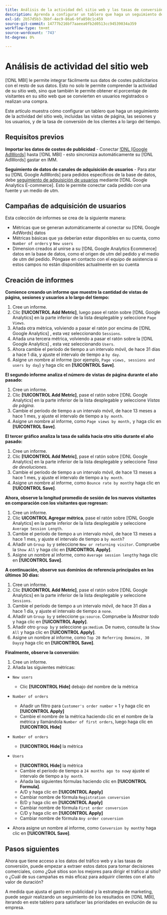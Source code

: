 ```yaml
---
title: Análisis de la actividad del sitio web y las tasas de conversión de clientes
description: Aprenda a configurar un tablero que haga un seguimiento de la actividad del sitio web, incluidas las vistas de página, las sesiones y los usuarios, y de la tasa de conversión de clientes a lo largo del tiempo.
exl-id: 2b57d5b3-3bbf-4ec9-86a6-9fa850c1c459
source-git-commit: 14777b216bf7aaeea0fb2d0513cc94539034a359
workflow-type: tm+mt
source-wordcount: '743'
ht-degree: 0%

---
```


# Análisis de actividad del sitio web

[!DNL MBI] le permite integrar fácilmente sus datos de costes publicitarios con el resto de sus datos. Esto no solo le permite comprender la actividad de su sitio web, sino que también le permite obtener el porcentaje de visitantes en su sitio web que se convierten en usuarios registrados o realizan una compra.

Este artículo muestra cómo configurar un tablero que haga un seguimiento de la actividad del sitio web, incluidas las vistas de página, las sesiones y los usuarios, y de la tasa de conversión de los clientes a lo largo del tiempo.

## Requisitos previos

**Importar los datos de costes de publicidad** - Conectar [!DNL [Google AdWords]](../importing-data/integrations/google-adwords.md) hasta [!DNL MBI] - esto sincroniza automáticamente su [!DNL AdWords] gastar en IMM.

**Seguimiento de datos de canales de adquisición de usuarios** - Para atar su [!DNL Google AdWords] para pedidos específicos de la base de datos, debe [seguimiento de adquisición de usuarios](../analysis/google-track-user-acq.md) mediante [!DNL Google Analytics E-commerce]. Esto le permite conectar cada pedido con una fuente y un medio de utm.

## Campañas de adquisición de usuarios

Esta colección de informes se crea de la siguiente manera:

* Métricas que se generan automáticamente al conectar su [!DNL Google AdWords] datos
* Métricas básicas que ya deberían estar disponibles en su cuenta, como `Number of orders` y `New users`
* Dimension creados al unirse a su [!DNL Google Analytics Ecommerce] datos en la base de datos, como el origen de utm del pedido y el medio de utm del pedido. Póngase en contacto con el equipo de asistencia si estos campos no están disponibles actualmente en su cuenta

## Creación de informes

**Comience creando un informe que muestre la cantidad de vistas de página, sesiones y usuarios a lo largo del tiempo:**

1. Cree un informe.
1. Clic **[!UICONTROL Add Metric]**, luego pase el ratón sobre [!DNL Google Analytics] en la parte inferior de la lista desplegable y seleccione `Page Views`.
1. Añada otra métrica, volviendo a pasar el ratón por encima de [!DNL Google Analytics] , esta vez seleccionando `Sessions`.
1. Añada una tercera métrica, volviendo a pasar el ratón sobre la [!DNL Google Analytics] , esta vez seleccionando `Users`.
1. Ahora cambie el período de tiempo a un intervalo móvil, de hace 31 días a hace 1 día, y ajuste el intervalo de tiempo a `by day`.
1. Asigne un nombre al informe (por ejemplo, `Page views, sessions and users by day`) y haga clic en **[!UICONTROL Save]**.

**El segundo informe analiza el número de vistas de página durante el año pasado:**

1. Cree un informe.
1. Clic **[!UICONTROL Add Metric]**, pase el ratón sobre [!DNL Google Analytics] en la parte inferior de la lista desplegable y seleccione _Vistas de página_.
1. Cambie el período de tiempo a un intervalo móvil, de hace 13 meses a hace 1 mes, y ajuste el intervalo de tiempo a `by month`.
1. Asigne un nombre al informe, como `Page views by month,` y haga clic en **[!UICONTROL Save]**.

**El tercer gráfico analiza la tasa de salida hacia otro sitio durante el año pasado:**

1. Cree un informe.
1. Clic **[!UICONTROL Add Metric]**, pase el ratón sobre [!DNL Google Analytics] en la parte inferior de la lista desplegable y seleccione _Tasa de devoluciones_.
1. Cambie el período de tiempo a un intervalo móvil, de hace 13 meses a hace 1 mes, y ajuste el intervalo de tiempo a `by month`.
1. Asigne un nombre al informe, como `Bounce rate by month`y haga clic en **[!UICONTROL Save]**.

**Ahora, observe la longitud promedio de sesión de los nuevos visitantes en comparación con los visitantes que regresan:**

1. Cree un informe.
1. Clic **UICONTROL Agregar métrica**, pase el ratón sobre [!DNL Google Analytics] en la parte inferior de la lista desplegable y seleccione `Average Session Length`.
1. Cambie el período de tiempo a un intervalo móvil, de hace 13 meses a hace 1 mes, y ajuste el intervalo de tiempo a `by month`?
1. Añadir un `Group by` y seleccione `New or returning visitor`.  Compruebe la `Show All` y haga clic en **[!UICONTROL Apply]**.
1. Asigne un nombre al informe, como `Average session length`y haga clic en **[!UICONTROL Save]**.

**A continuación, observe sus dominios de referencia principales en los últimos 30 días:**

1. Cree un informe.
1. Clic **[!UICONTROL Add Metric]**, pase el ratón sobre [!DNL Google Analytics] en la parte inferior de la lista desplegable y seleccione `Sessions`.
1. Cambie el período de tiempo a un intervalo móvil, de hace 31 días a hace 1 día, y ajuste el intervalo de tiempo a `none`.
1. Añadir un `Group by` y seleccione `ga:source`.  Compruebe la _Mostrar todo_ y haga clic en **[!UICONTROL Apply]**.
1. Añadir otro `group by` y seleccione `ga:medium`. De nuevo, consulte la `Show All` y haga clic en **[!UICONTROL Apply]**.
1. Asigne un nombre al informe, como `Top 20 Referring Domains, 30 Days`y haga clic en **[!UICONTROL Save]**.

**Finalmente, observe la conversión:**

1. Cree un informe.
1. Añada las siguientes métricas:

* `New users`
   * Clic **[!UICONTROL Hide]** debajo del nombre de la métrica

* `Number of orders`
   * Añadir un filtro para `Customer's order number` = 1 y haga clic en **[!UICONTROL Apply]**
   * Cambie el nombre de la métrica haciendo clic en el nombre de la métrica y llamándola `Number of first orders`, luego haga clic en **[!UICONTROL Hide]**

* `Number of orders`
   * **[!UICONTROL Hide]** la métrica

* `Users`
   * **[!UICONTROL Hide]** la métrica
   * Cambie el periodo de tiempo a `24 months ago to now`y ajuste el intervalo de tiempo a `by month`.
   * Añada las siguientes fórmulas haciendo clic en **[!UICONTROL Formula]**.
   * A/D y haga clic en **[!UICONTROL Apply]**
   * Cambiar nombre de fórmula `Registration conversion`
   * B/D y haga clic en **[!UICONTROL Apply]**
   * Cambiar nombre de fórmula `First order conversion`
   * C/D y haga clic en **[!UICONTROL Apply]**
   * Cambiar nombre de fórmula `Any order conversion`

* Ahora asigne un nombre al informe, como `Conversion by month`y haga clic en **[!UICONTROL Save]**.

## Pasos siguientes

Ahora que tiene acceso a los datos del tráfico web y a las tasas de conversión, puede empezar a extraer estos datos para tomar decisiones comerciales, como ¿Qué sitios son los mejores para dirigir el tráfico al sitio? o ¿Cuál de sus campañas es más eficaz para adquirir clientes con el alto valor de duración?

A medida que ajusta el gasto en publicidad y la estrategia de marketing, puede seguir realizando un seguimiento de los resultados en [!DNL MBI], iterando en este tablero para satisfacer las prioridades en evolución de su empresa.
